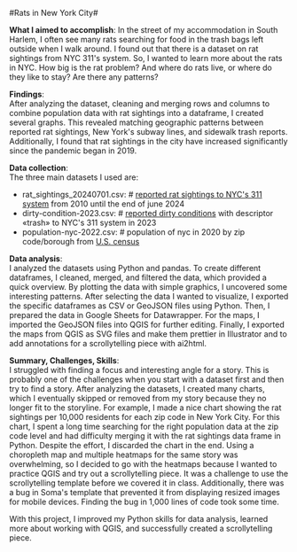 #Rats in New York City#

**What I aimed to accomplish**: 
In the street of my accommodation in South Harlem, I often see many rats searching for food in the trash bags left outside when I walk around. I found out that there is a dataset on rat sightings from NYC 311's system. So, I wanted to learn more about the rats in NYC. How big is the rat problem? And where do rats live, or where do they like to stay? Are there any patterns?

**Findings**:\
After analyzing the dataset, cleaning and merging rows and columns to combine population data with rat sightings into a dataframe, I created several graphs. This revealed matching geographic patterns between reported rat sightings, New York's subway lines, and sidewalk trash reports. Additionally, I found that rat sightings in the city have increased significantly since the pandemic began in 2019.

**Data collection**:\
The three main datasets I used are:
  - rat_sightings_20240701.csv: # <a href="https://data.cityofnewyork.us/Social-Services/Rat-Sightings/3q43-55fe/about_data">reported rat sightings to NYC's 311 system</a> from 2010 until the end of june 2024
  - dirty-condition-2023.csv: # <a href="https://data.cityofnewyork.us/Social-Services/311-Service-Requests-from-2010-to-Present/erm2-nwe9/about_data">reported dirty conditions</a> with descriptor «trash» to NYC's 311 system in 2023
  - population-nyc-2022.csv: # population of nyc in 2020 by zip code/borough from <a href="https://censusreporter.org/data/table/?table=B01003&geo_ids=04000US36,140|04000US36,860|04000US36&primary_geo_id=04000US36#">U.S. census</a>

**Data analysis**:\
I analyzed the datasets using Python and pandas. To create different dataframes, I cleaned, merged, and filtered the data, which provided a quick overview. By plotting the data with simple graphics, I uncovered some interesting patterns. After selecting the data I wanted to visualize, I exported the specific dataframes as CSV or GeoJSON files using Python. Then, I prepared the data in Google Sheets for Datawrapper. For the maps, I imported the GeoJSON files into QGIS for further editing. Finally, I exported the maps from QGIS as SVG files and make them prettier in Illustrator and to add annotations for a scrollytelling piece with ai2html.

**Summary, Challenges, Skills**:\
I struggled with finding a focus and interesting angle for a story. This is probably one of the challenges when you start with a dataset first and then try to find a story. After analyzing the datasets, I created many charts, which I eventually skipped or removed from my story because they no longer fit to the storyline. For example, I made a nice chart showing the rat sightings per 10,000 residents for each zip code in New York City. For this chart, I spent a long time searching for the right population data at the zip code level and had difficulty merging it with the rat sightings data frame in Python. Despite the effort, I discarded the chart in the end. Using a choropleth map and multiple heatmaps for the same story was overwhelming, so I decided to go with the heatmaps because I wanted to practice QGIS and try out a scrollytelling piece. It was a challenge to use the scrollytelling template before we covered it in class. Additionally, there was a bug in Soma's template that prevented it from displaying resized images for mobile devices. Finding the bug in 1,000 lines of code took some time.

With this project, I improved my Python skills for data analysis, learned more about working with QGIS, and successfully created a scrollytelling piece.
